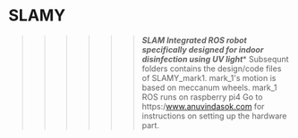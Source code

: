 # SLAMY
>>>>>>*****SLAM Integrated ROS robot specifically designed for indoor disinfection using UV light******
Subsequnt folders contains the design/code files of SLAMY_mark1.
mark_1's motion is based on meccanum wheels.
mark_1 ROS runs on raspberry pi4
Go to https:/www.anuvindasok.com for instructions on setting up the hardware part.
